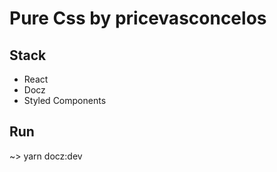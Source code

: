 # Pure Css by pricevasconcelos

## Stack

- React
- Docz
- Styled Components

## Run

~> yarn docz:dev

